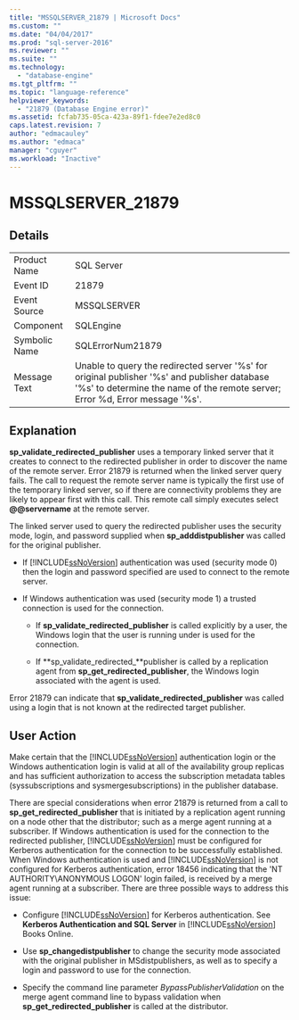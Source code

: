 ```yaml
---
title: "MSSQLSERVER_21879 | Microsoft Docs"
ms.custom: ""
ms.date: "04/04/2017"
ms.prod: "sql-server-2016"
ms.reviewer: ""
ms.suite: ""
ms.technology: 
  - "database-engine"
ms.tgt_pltfrm: ""
ms.topic: "language-reference"
helpviewer_keywords: 
  - "21879 (Database Engine error)"
ms.assetid: fcfab735-05ca-423a-89f1-fdee7e2ed8c0
caps.latest.revision: 7
author: "edmacauley"
ms.author: "edmaca"
manager: "cguyer"
ms.workload: "Inactive"
---
```

# MSSQLSERVER_21879
  
## Details  
  
|||  
|-|-|  
|Product Name|SQL Server|  
|Event ID|21879|  
|Event Source|MSSQLSERVER|  
|Component|SQLEngine|  
|Symbolic Name|SQLErrorNum21879|  
|Message Text|Unable to query the redirected server '%s' for original publisher '%s' and publisher database '%s' to determine the name of the remote server; Error %d, Error message '%s'.|  
  
## Explanation  
**sp_validate_redirected_publisher** uses a temporary linked server that it creates to connect to the redirected publisher in order to discover the name of the remote server. Error 21879 is returned when the linked server query fails. The call to request the remote server name is typically the first use of the temporary linked server, so if there are connectivity problems they are likely to appear first with this call. This remote call simply executes select **@@servername** at the remote server.  
  
The linked server used to query the redirected publisher uses the security mode, login, and password supplied when **sp_adddistpublisher** was called for the original publisher.  
  
-   If [!INCLUDE[ssNoVersion](../../includes/ssnoversion-md.md)] authentication was used (security mode 0) then the login and password specified are used to connect to the remote server.  
  
-   If Windows authentication was used (security mode 1) a trusted connection is used for the connection.  
  
    -   If **sp_validate_redirected_publisher** is called explicitly by a user, the Windows login that the user is running under is used for the connection.  
  
    -   If **sp_validate_redirected_**publisher is called by a replication agent from **sp_get_redirected_publisher**, the Windows login associated with the agent is used.  
  
Error 21879 can indicate that **sp_validate_redirected_publisher** was called using a login that is not known at the redirected target publisher.  
  
## User Action  
Make certain that the [!INCLUDE[ssNoVersion](../../includes/ssnoversion-md.md)] authentication login or the Windows authentication login is valid at all of the availability group replicas and has sufficient authorization to access the subscription metadata tables (syssubscriptions and sysmergesubscriptions) in the publisher database.  
  
There are special considerations when error 21879 is returned from a call to **sp_get_redirected_publisher** that is initiated by a replication agent running on a node other that the distributor; such as a merge agent running at a subscriber. If Windows authentication is used for the connection to the redirected publisher, [!INCLUDE[ssNoVersion](../../includes/ssnoversion-md.md)] must be configured for Kerberos authentication for the connection to be successfully established. When Windows authentication is used and [!INCLUDE[ssNoVersion](../../includes/ssnoversion-md.md)] is not configured for Kerberos authentication, error 18456 indicating that the 'NT AUTHORITY\ANONYMOUS LOGON' login failed, is received by a merge agent running at a subscriber. There are three possible ways to address this issue:  
  
-   Configure [!INCLUDE[ssNoVersion](../../includes/ssnoversion-md.md)] for Kerberos authentication. See **Kerberos Authentication and SQL Server** in [!INCLUDE[ssNoVersion](../../includes/ssnoversion-md.md)] Books Online.  
  
-   Use **sp_changedistpublisher** to change the security mode associated with the original publisher in MSdistpublishers, as well as to specify a login and password to use for the connection.  
  
-   Specify the command line parameter *BypassPublisherValidation* on the merge agent command line to bypass validation when **sp_get_redirected_publisher** is called at the distributor.  
  
